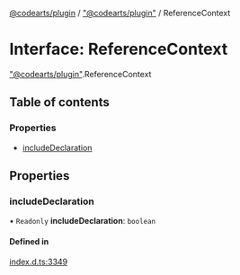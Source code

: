 [@codearts/plugin](../README.md) / ["@codearts/plugin"](../modules/_codearts_plugin_.md) / ReferenceContext

# Interface: ReferenceContext

["@codearts/plugin"](../modules/_codearts_plugin_.md).ReferenceContext

## Table of contents

### Properties

- [includeDeclaration](codearts_plugin_.ReferenceContext.md#includedeclaration)

## Properties

### includeDeclaration

• `Readonly` **includeDeclaration**: `boolean`

#### Defined in

[index.d.ts:3349](https://github.com/huaweicloud/cloudide-plugin-api/blob/84e382d/index.d.ts#L3349)
